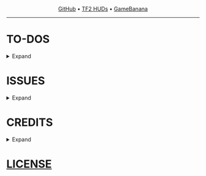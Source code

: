 <p align="center">
  <a href="https://github.com/LlamaGR1/ViviHUD">GitHub</a> • <a href="https://tf2huds.dev/hud/ViviHUD">TF2 HUDs</a> • <a href="https://gamebanana.com/mods/596766">GameBanana</a>
</p>

---

# TO-DOS
<details>
<summary>Expand</summary>
<br>

- 4:3 & 16:10 support
- 1080p and lower resolutions support
- Steam Deck support (1280x800 - 16:10)
- New icons for: Party Chat, Replays, Utilities Drawer, Alerts / Notifications, Shop, Loadout, Mute Players
- Mann Co. Store overhaul
- Workshop menu overhaul
- Replays menu overhaul
- 'Mann Up' & 'Boot Camp' menus overhaul
- Replace the 'Mann Co. Catalog' button with the Contracker & the existing Contracker button with smth else
- Make texts in Advanced Options TanLight instead of TanDark
- Replace the dark purple color backgrounds with images in Loadout & Shop
- Better looking Credits menu
- Better looking MvM mode selection
- 'Explanations' & Save / Load saved settings are off-set
- Remove 'Be a Coach' & 'Request Coach' buttons
- Fix 'Queued for...' & other MMDashboard related stuff
- Only Main Menu mode
</details>

# ISSUES
<details>
<summary>Expand</summary>
<br>

- [ ] Random Music doesn't work as intended while in-game
- [ ] Loadout / Stats tab buttons are off-set in 4:3 & 16:10
- [ ] Loadout / Stats tab buttons & class buttons get lower the lower resolution
- [ ] Main Loadout page is missing ShowExplanation button
- [ ] 'Stock Items' will be off-set in lower resolutions
- [ ] Use 'CNavigationPanel' for class buttons in Loadout
- [ ] Class button doesn't stay selected when clicking on it
- [ ] Loadout Preset buttons (A - B - C - D) will be off-set in 4:3 & 16:10
- [ ] Make the Explanation menu in Crafting a "CExplanationPopup"
- [ ] Alerts / Notifications BG cuts off in lower resolutions
- [ ] 'Report Bugs' button missing
- [ ] '<< Back' button doesn't have a border until you hover over it in Casual, Comp, MvM
- [ ] 'Disconnect' button is off-set in some resolutions
- [ ] 1 of the 6 backgrounds doesn't support 4:3 & 16:10 (image)![Screenshot 2025-05-26 220652](https://github.com/user-attachments/assets/9d5dc7fa-acab-404f-989e-8433650b2bf5)

</details>

# CREDITS
<details>
<summary>Expand</summary>
<br>

- [Eminoma / TF2C Team](https://tf2classic.com)
  - some assets (check in game credits menu)
- [TF2 logo](https://commons.wikimedia.org/wiki/File:Team-Fortress-2-logo.png)
- [TF2 icon](https://wiki.teamfortress.com/wiki/File:TF2_crosshair_orange.png)
</details>

# [LICENSE](https://github.com/LlamaGR1/ViviHUD?tab=License-1-ov-file)
